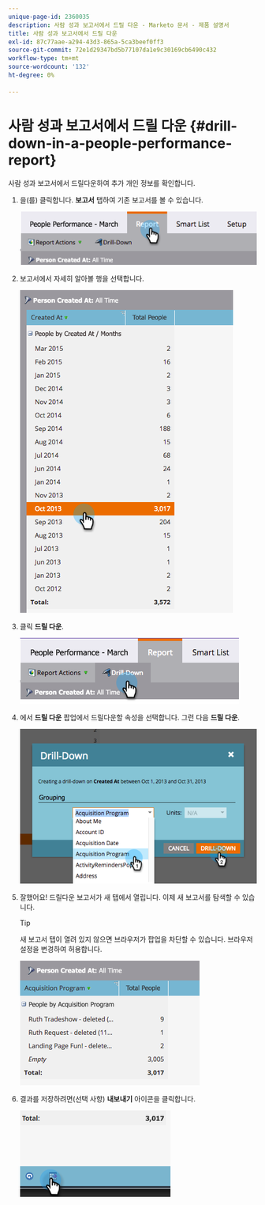 ```yaml
---
unique-page-id: 2360035
description: 사람 성과 보고서에서 드릴 다운 - Marketo 문서 - 제품 설명서
title: 사람 성과 보고서에서 드릴 다운
exl-id: 87c77aae-a294-43d3-865a-5ca3beef0ff3
source-git-commit: 72e1d29347bd5b77107da1e9c30169cb6490c432
workflow-type: tm+mt
source-wordcount: '132'
ht-degree: 0%

---
```


# 사람 성과 보고서에서 드릴 다운 {#drill-down-in-a-people-performance-report}

사람 성과 보고서에서 드릴다운하여 추가 개인 정보를 확인합니다.

1. 을(를) 클릭합니다. **보고서** 탭하여 기존 보고서를 볼 수 있습니다.

   ![](assets/one.png)

1. 보고서에서 자세히 알아볼 행을 선택합니다.

   ![](assets/two.png)

1. 클릭 **드릴 다운**.

   ![](assets/three.png)

1. 에서 **드릴 다운** 팝업에서 드릴다운할 속성을 선택합니다. 그런 다음 **드릴 다운**.

   ![](assets/four.png)

1. 잘했어요! 드릴다운 보고서가 새 탭에서 열립니다. 이제 새 보고서를 탐색할 수 있습니다.

   >[!TIP]
   >
   >새 보고서 탭이 열려 있지 않으면 브라우저가 팝업을 차단할 수 있습니다. 브라우저 설정을 변경하여 허용합니다.

   ![](assets/five.png)

1. 결과를 저장하려면(선택 사항) **내보내기** 아이콘을 클릭합니다.

   ![](assets/six.png)

